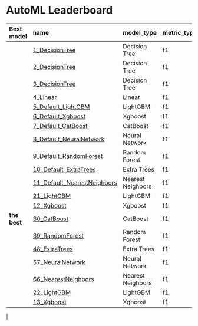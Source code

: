 # AutoML Leaderboard

| Best model   | name                                                                 | model_type        | metric_type   |   metric_value |   train_time |
|:-------------|:---------------------------------------------------------------------|:------------------|:--------------|---------------:|-------------:|
|              | [1_DecisionTree](1_DecisionTree/README.md)                           | Decision Tree     | f1            |       0.749035 |         9.61 |
|              | [2_DecisionTree](2_DecisionTree/README.md)                           | Decision Tree     | f1            |       0.65162  |         9.28 |
|              | [3_DecisionTree](3_DecisionTree/README.md)                           | Decision Tree     | f1            |       0.640741 |        10.08 |
|              | [4_Linear](4_Linear/README.md)                                       | Linear            | f1            |       0.602484 |        20.64 |
|              | [5_Default_LightGBM](5_Default_LightGBM/README.md)                   | LightGBM          | f1            |       0.882861 |        32.64 |
|              | [6_Default_Xgboost](6_Default_Xgboost/README.md)                     | Xgboost           | f1            |       0.862305 |        33.56 |
|              | [7_Default_CatBoost](7_Default_CatBoost/README.md)                   | CatBoost          | f1            |       0.884184 |        20.35 |
|              | [8_Default_NeuralNetwork](8_Default_NeuralNetwork/README.md)         | Neural Network    | f1            |       0.864831 |        19.46 |
|              | [9_Default_RandomForest](9_Default_RandomForest/README.md)           | Random Forest     | f1            |       0.823602 |        26.53 |
|              | [10_Default_ExtraTrees](10_Default_ExtraTrees/README.md)             | Extra Trees       | f1            |       0.769231 |        20.2  |
|              | [11_Default_NearestNeighbors](11_Default_NearestNeighbors/README.md) | Nearest Neighbors | f1            |       0.871411 |        10.56 |
|              | [21_LightGBM](21_LightGBM/README.md)                                 | LightGBM          | f1            |       0.882426 |        23.97 |
|              | [12_Xgboost](12_Xgboost/README.md)                                   | Xgboost           | f1            |       0.860377 |        28.7  |
| **the best** | [30_CatBoost](30_CatBoost/README.md)                                 | CatBoost          | f1            |       0.891386 |        23.83 |
|              | [39_RandomForest](39_RandomForest/README.md)                         | Random Forest     | f1            |       0.848823 |        26.75 |
|              | [48_ExtraTrees](48_ExtraTrees/README.md)                             | Extra Trees       | f1            |       0.85625  |        26.16 |
|              | [57_NeuralNetwork](57_NeuralNetwork/README.md)                       | Neural Network    | f1            |       0.825955 |        20.17 |
|              | [66_NearestNeighbors](66_NearestNeighbors/README.md)                 | Nearest Neighbors | f1            |       0.880597 |        11    |
|              | [22_LightGBM](22_LightGBM/README.md)                                 | LightGBM          | f1            |       0.875    |        28.96 |
|              | [13_Xgboost](13_Xgboost/README.md)                                   | Xgboost           | f1            |       0.791667 |        47.85 |
|    